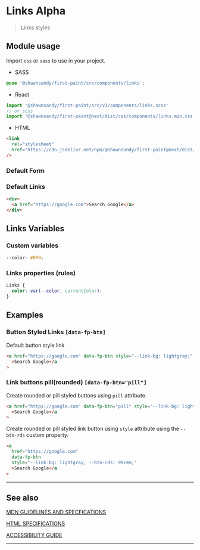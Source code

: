 # Links <span role="note" aria-label="status">Alpha</span>

> Links styles

## Module usage

Import `css` or `sass` to use in your project.

- SASS

```scss
@use '@shawnsandy/first-paint/src/components/links';
```

- React

```jsx
import '@shawnsandy/first-paint/src/v3/components/links.scss'
// or scss
import '@shawnsandy/first-paint@next/dist/css/components/links.min.css'
```

- HTML

```html
<link
  rel="stylesheet"
  href="https://cdn.jsdelivr.net/npm/@shawnsandy/first-paint@next/dist/css/components/links.min.css"
/>
```

### Default Form

### Default Links

```html preview
<div>
  <a href="https://google.com">Search Google</a>
</div>
```

## Links Variables

### Custom variables

```css
--color: #000;
```

### Links properties (rules)

```css
Links {
  color: var(--color, currentColor);
}
```

## Examples

### Button Styled Links `[data-fp-btn]`

Default button style link

```html preview
<a href="https://google.com" data-fp-btn style="--link-bg: lightgray;"
  >Search Google</a
>
```

### Link buttons pill(rounded) `[data-fp-btn="pill"]`

Create rounded or pill styled buttons using `pill` attribute.

```html preview
<a href="https://google.com" data-fp-btn="pill" style="--link-bg: lightgray"
  >Search Google</a
>
```

Create rounded or pill styled link button using `style` attribute using the `--btn-rds` custom property.

```html preview
<a
  href="https://google.com"
  data-fp-btn
  style="--link-bg: lightgray; --btn-rds: 99rem;"
  >Search Google</a
>
```

---

## See also

[MDN GUIDELINES AND SPECFICATIONS](https: ':_target="_blank"')

[HTML SPECIFICATIONS](https:// ':_target="_blank"')

[ACCESSIBILITY GUIDE](https://, ':_target="_blank"')

---
